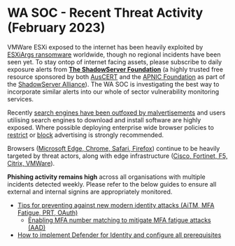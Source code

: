 # WA SOC - Recent Threat Activity (February 2023)


VMWare ESXi exposed to the internet has been heavily exploited by [ESXiArgs ransomware](https://www.bleepingcomputer.com/news/security/massive-esxiargs-ransomware-attack-targets-vmware-esxi-servers-worldwide/) worldwide, though no regional incidents have been seen yet. To stay ontop of internet facing assets, please subscribe to daily exposure alerts from **[The ShadowServer Foundation](https://www.shadowserver.org/what-we-do/network-reporting/get-reports/)** (a highly trusted free resource sponsored by both [AusCERT](https://auscert.org.au/) and the [APNIC Foundation](https://apnic.foundation/) as part of the [ShadowServer Alliance](https://www.shadowserver.org/news/shadowserver-alliance-launch/)). The WA SOC is investigating the best way to incorporate similar alerts into our whole of sector vulnerability monitoring services.

Recently [search engines have been outfoxed by malvertisements](https://arstechnica.com/information-technology/2023/02/until-further-notice-think-twice-before-using-google-to-download-software/) and users utilising search engines to download and install software are highly exposed. Where possible deploying enterprise wide browser policies to [restrict](https://github.com/wagov/Essential8-GPOs#user-application-hardening-7-gpos) or [block](https://github.com/wagov/Essential8-GPOs/blob/main/ublock-origin.md) advertising is strongly recommended.

Browsers ([Microsoft Edge, Chrome, Safari, Firefox](advisories.md)) continue to be heavily targeted by threat actors, along with edge infrastructure ([Cisco, Fortinet, F5, Citrix, VMWare](advisories.md)). 

**Phishing activity remains high** across all organisations with multiple incidents detected weekly. Please refer to the below guides to ensure all external and internal signins are appropriately monitored.

- [Tips for preventing against new modern identity attacks (AiTM, MFA Fatigue, PRT, OAuth)](https://jeffreyappel.nl/tips-for-preventing-against-new-modern-identity-attacks-aitm-mfa-fatigue-prt-oauth/)
    - [Enabling MFA number matching to mitigate MFA fatigue attacks (AAD)](https://learn.microsoft.com/en-us/azure/active-directory/authentication/how-to-mfa-number-match#enable-number-matching-in-the-portal)
- [How to implement Defender for Identity and configure all prerequisites](https://jeffreyappel.nl/how-to-implement-defender-for-identity-and-configure-all-prerequisites/)

